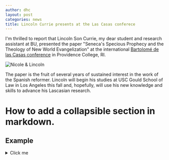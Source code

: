 ```yaml
---
author: dhc 
layout: post
categories: news
title: Lincoln Currie presents at the Las Casas conferece
---
```


I'm thrilled to report that Lincoln Son Currie, my dear student and research assistant at BU, presented the paper "Seneca's Specious Prophecy and the Theology of New World Evangelization" at the international [Bartolomé de las Casas conference](https://catholic-dominican.providence.edu/las-casas-studies-at-providence-college/las-casas-conferences/2023-las-casas-conference/) in Providence College, RI.

![Nicole & Lincoln](https://external-content.duckduckgo.com/iu/?u=https%3A%2F%2Fmission-ministry.providence.edu%2Fwp-content%2Fuploads%2Fsites%2F15%2F2020%2F11%2Flas-casas.jpg&f=1&nofb=1&ipt=cca12726f92713c513161ac8627c54f5c721b7c7c2661c419d73601fe11242da&ipo=images)

The paper is the fruit of several years of sustained interest in the work of the Spanish reformer.
Lincoln will begin his studies at USC Gould School of Law in Los Angeles this fall and, hopefully, will use his new knowledge and skills to advance his Lascasian research.

# How to add a collapsible section in markdown.
## Example
<details>
  <summary>Click me</summary>

  ### Heading
  1. Foo
  2. Bar
     * Baz
     * Qux

</details>
